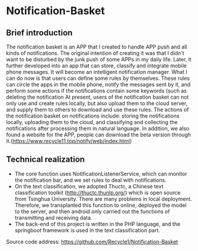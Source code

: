 # Notification-Basket
## Brief introduction
The notification basket is an APP that I created to handle APP push and all kinds of notifications. The original intention of creating it was that I didn't want to be disturbed by the junk push of some APPs in my daily life. Later, it further developed into an app that can store, classify and integrate mobile phone messages. It will become an intelligent notification manager. What I can do now is that users can define some rules by themselves. These rules can circle the apps in the mobile phone, notify the messages sent by it, and perform some actions if the notifications contain some keywords (such as deleting the notification At present, users of the notification basket can not only use and create rules locally, but also upload them to the cloud server, and supply them to others to download and use these rules. The actions of the notification basket on notifications include: storing the notifications locally, uploading them to the cloud, and classifying and collecting the notifications after processing them in natural language. In addition, we also found a website for the APP, people can download the beta version through it.(https://www.recycle11.top/notify/web/index.html)
## Technical realization
- The core function uses NotificationListenerService, which can monitor the notification bar, and we set rules to deal with notifications.
- On the text classification, we adopted Thuctc, a Chinese text classification toolkit (http://thuctc.thunlp.org/) which is open source from Tsinghua University. There are many problems in local deployment. Therefore, we transplanted this function to online, deployed the model to the server, and then android only carried out the functions of transmitting and receiving data.
- The back-end of this project is written in the PHP language, and the springboot framework is used in the text classification part.

Source code address: https://github.com/Recycle1/Notification-Basket
